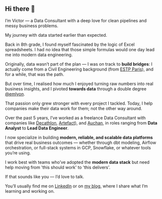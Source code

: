 ## Hi there 👋

I’m Victor — a Data Consultant with a deep love for clean pipelines and messy business problems.

My journey with data started earlier than expected.

Back in 8th grade, I found myself fascinated by the logic of Excel spreadsheets. I had no idea that those simple formulas would one day lead me into modern data engineering.

Originally, data wasn’t part of the plan — I was on track to **build bridges**: I actually come from a Civil Engineering background (from [ESTP Paris](https://www.estp.fr/en)), and for a while, that was the path.

But over time, I realised how much I enjoyed turning raw numbers into real business insights, and I pivoted **towards data** through a double degree [@emlyon](https://em-lyon.com/en).

That passion only grew stronger with every project I tackled. Today, I help companies make their data work for them; not the other way around.

Over the past 5 years, I’ve worked as a freelance Data Consultant with companies like [Decathlon](https://www.decathlon.com/), [Artefact](https://www.artefact.com/)), and [Auchan](https://www.auchan-retail.com/en/who-we-are/), in roles ranging from **Data Analyst** to **Lead Data Engineer**.

I now specialize in building **modern, reliable, and scalable data platforms** that drive real business outcomes — whether through dbt modeling, Airflow orchestration, or full-stack systems in GCP, Snowflake, or whatever tools you’re using.

I work best with teams who’ve adopted the **modern data stack** but need help moving from 'this should work' to 'this delivers'.

If that sounds like you — I’d love to talk.

You’ll usually find me on [LinkedIn](https://www.linkedin.com/feed/) or on [my blog](https://vvaneecloo.ghost.io/), where I share what I’m learning and working on.

